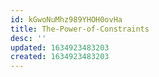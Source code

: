 ```yaml
---
id: kGwoNuMhz989YHOH0ovHa
title: The-Power-of-Constraints
desc: ''
updated: 1634923483203
created: 1634923483203
---
```


